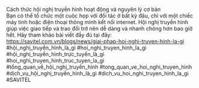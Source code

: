 Cách thức hội nghị truyền hình hoạt động và nguyên lý cơ bản <br>
Bạn có thể tổ chức một cuộc họp với đối tác ở bất kỳ đâu, chỉ với một chiếc máy tính hoặc điện thoại thông minh kết nối internet. Hội nghị truyền hình giúp việc giao tiếp và trao đổi trở nên dễ dàng và nhanh chóng hơn bao giờ hết. Hãy tham khảo bài viết đầy đủ tại đây: <br>
https://savitel.com.vn/blogs/news/giai-phap-hoi-nghi-truyen-hinh-la-gi <br>
#hội_nghị_truyền_hình_là_gì #hoi_nghi_truyen_hinh_la_gi #hội_nghị_truyền_hình_trực_tuyến_là_gì #hoi_nghi_truyen_hinh_truc_tuyen_la_gi #tổng_quan_về_hội_nghị_truyền_hình #tong_quan_ve_hoi_nghi_truyen_hinh #dịch_vụ_hội_nghị_truyền_hình_là_gì #dich_vu_hoi_nghi_truyen_hinh_la_gi #SAVITEL
